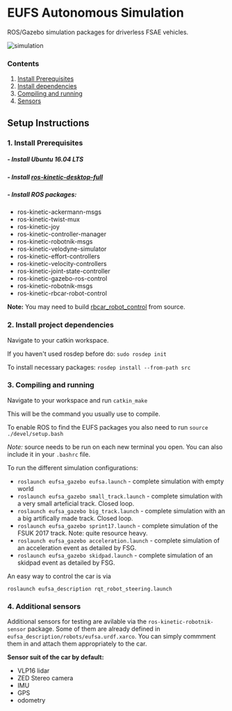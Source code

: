 # EUFS Autonomous Simulation

ROS/Gazebo simulation packages for driverless FSAE vehicles.

![simulation](http://eufs.co/wp-content/uploads/2018/05/eufsa-sim.jpg)

### Contents
1. [Install Prerequisites](#requirements)
2. [Install dependencies](#dependencies)
3. [Compiling and running](#compiling)
4. [Sensors](#sensors)

## Setup Instructions
### 1. Install Prerequisites <a name="requirements"></a>
##### - Install Ubuntu 16.04 LTS
##### - Install [ros-kinetic-desktop-full](http://wiki.ros.org/kinetic/Installation)
##### - Install ROS packages:
* ros-kinetic-ackermann-msgs
* ros-kinetic-twist-mux
* ros-kinetic-joy
* ros-kinetic-controller-manager
* ros-kinetic-robotnik-msgs
* ros-kinetic-velodyne-simulator
* ros-kinetic-effort-controllers
* ros-kinetic-velocity-controllers
* ros-kinetic-joint-state-controller
* ros-kinetic-gazebo-ros-control
* ros-kinetic-robotnik-msgs
* ros-kinetic-rbcar-robot-control

__Note:__ You may need to build [rbcar_robot_control](https://github.com/RobotnikAutomation/rbcar_sim) from source.


### 2. Install project dependencies <a name="dependencies"></a>
Navigate to your catkin workspace.

If you haven't used rosdep before do: `sudo rosdep init`

To install necessary packages:  `rosdep install --from-path src`


### 3. Compiling and running <a name="compiling"></a>
Navigate to your workspace and run `catkin_make`

This will be the command you usually use to compile.

To enable ROS to find the EUFS packages you also need to run
`source ./devel/setup.bash`

_Note:_ source needs to be run on each new terminal you open. You can also include it in your `.bashrc` file.

To run the different simulation configurations:

* `roslaunch eufsa_gazebo eufsa.launch` - complete simulation with empty world
* `roslaunch eufsa_gazebo small_track.launch` - complete simulation with a very small arteficial track. Closed loop.
* `roslaunch eufsa_gazebo big_track.launch` - complete simulation with an a big artifically made track. Closed loop.
* `roslaunch eufsa_gazebo sprint17.launch` - complete simulation of the FSUK 2017 track. Note: quite resource heavy.
* `roslaunch eufsa_gazebo acceleration.launch` - complete simulation of an acceleration event as detailed by FSG.
* `roslaunch eufsa_gazebo skidpad.launch` - complete simulation of an skidpad event as detailed by FSG.

An easy way to control the car is via

`roslaunch eufsa_description rqt_robot_steering.launch `

### 4. Additional sensors <a name="sensors"></a>
Additional sensors for testing are avilable via the `ros-kinetic-robotnik-sensor` package. Some of them are already defined in `eufsa_description/robots/eufsa.urdf.xarco`. You can simply commment them in and attach them appropriately to the car.


**Sensor suit of the car by default:**

* VLP16 lidar
* ZED Stereo camera
* IMU
* GPS
* odometry
